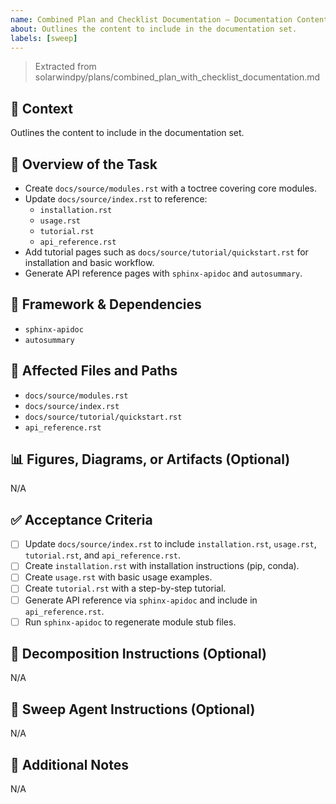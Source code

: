 ```yaml
---
name: Combined Plan and Checklist Documentation – Documentation Content
about: Outlines the content to include in the documentation set.
labels: [sweep]
---
```


> Extracted from solarwindpy/plans/combined_plan_with_checklist_documentation.md

## 🧠 Context

Outlines the content to include in the documentation set.

## 🎯 Overview of the Task

- Create `docs/source/modules.rst` with a toctree covering core modules.
- Update `docs/source/index.rst` to reference:
  - `installation.rst`
  - `usage.rst`
  - `tutorial.rst`
  - `api_reference.rst`
- Add tutorial pages such as `docs/source/tutorial/quickstart.rst` for
  installation and basic workflow.
- Generate API reference pages with `sphinx-apidoc` and `autosummary`.

## 🔧 Framework & Dependencies

- `sphinx-apidoc`
- `autosummary`

## 📂 Affected Files and Paths

- `docs/source/modules.rst`
- `docs/source/index.rst`
- `docs/source/tutorial/quickstart.rst`
- `api_reference.rst`

## 📊 Figures, Diagrams, or Artifacts (Optional)

N/A

## ✅ Acceptance Criteria

- [ ] Update `docs/source/index.rst` to include `installation.rst`, `usage.rst`,
  `tutorial.rst`, and `api_reference.rst`.
- [ ] Create `installation.rst` with installation instructions (pip, conda).
- [ ] Create `usage.rst` with basic usage examples.
- [ ] Create `tutorial.rst` with a step-by-step tutorial.
- [ ] Generate API reference via `sphinx-apidoc` and include in
  `api_reference.rst`.
- [ ] Run `sphinx-apidoc` to regenerate module stub files.

## 🧩 Decomposition Instructions (Optional)

N/A

## 🤖 Sweep Agent Instructions (Optional)

N/A

## 💬 Additional Notes

N/A
